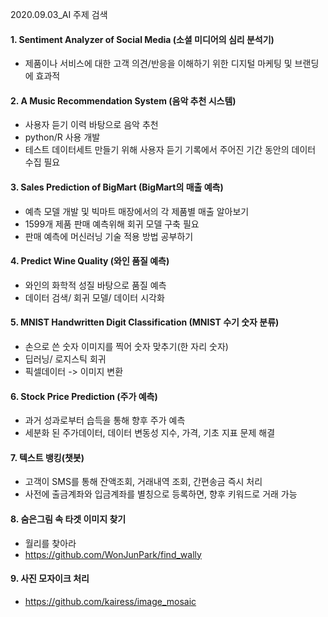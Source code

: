 2020.09.03_AI 주제 검색

#### 1. Sentiment Analyzer of Social Media (소셜 미디어의 심리 분석기)

- 제품이나 서비스에 대한 고객 의견/반응을 이해하기 위한 디지털 마케팅 및 브랜딩에 효과적



#### 2. A Music Recommendation System (음악 추천 시스템)

- 사용자 듣기 이력 바탕으로 음악 추천
- python/R 사용 개발
- 테스트 데이터세트 만들기 위해 사용자 듣기 기록에서 주어진 기간 동안의 데이터 수집 필요



#### 3. Sales Prediction of BigMart (BigMart의 매출 예측)

- 예측 모델 개발 및 빅마트 매장에서의 각 제품별 매출 알아보기
- 1599개 제품 판매 예측위해 회귀 모델 구축 필요
- 판매 예측에 머신러닝 기술 적용 방법 공부하기



#### 4.  Predict Wine Quality (와인 품질 예측)

- 와인의 화학적 성질 바탕으로 품질 예측
- 데이터 검색/ 회귀 모델/ 데이터 시각화



#### 5. MNIST Handwritten Digit Classification (MNIST 수기 숫자 분류)

- 손으로 쓴 숫자 이미지를 찍어 숫자 맞추기(한 자리 숫자)
- 딥러닝/ 로지스틱 회귀
- 픽셀데이터 -> 이미지 변환



#### 6.  Stock Price Prediction (주가 예측)

- 과거 성과로부터 습득을 통해 향후 주가 예측
- 세분화 된 주가데이터, 데이터 변동성 지수, 가격, 기초 지표 문제 해결



#### 7. 텍스트 뱅킹(챗봇)

- 고객이 SMS를 통해 잔액조회, 거래내역 조회, 간편송금 즉시 처리
- 사전에 출금계좌와 입금계좌를 별칭으로 등록하면, 향후 키워드로 거래 가능



#### 8. 숨은그림 속 타겟 이미지 찾기

- 월리를 찾아라
- https://github.com/WonJunPark/find_wally



#### 9. 사진 모자이크 처리

- https://github.com/kairess/image_mosaic